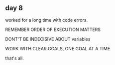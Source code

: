 ## day 8  
worked for a long time with code errors.

REMEMBER ORDER OF EXECUTION MATTERS  

DONT'T BE INDECISIVE ABOUT variables  

WORK WITH CLEAR GOALS, ONE GOAL AT A TIME  

that's all.
